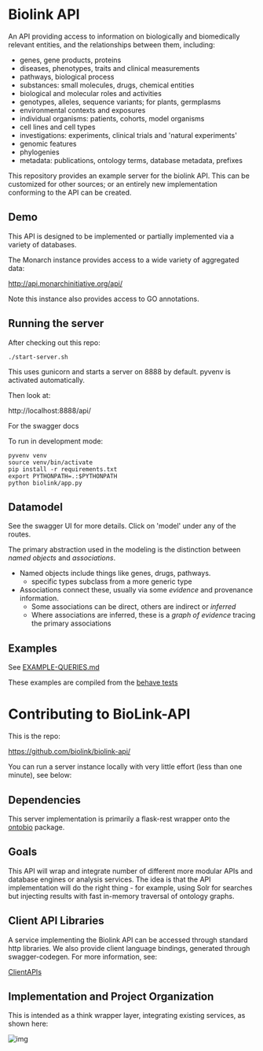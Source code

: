 # Biolink API

An API providing access to information on biologically and
biomedically relevant entities, and the relationships between them, including:

 * genes, gene products, proteins
 * diseases, phenotypes, traits and clinical measurements
 * pathways, biological process
 * substances: small molecules, drugs, chemical entities
 * biological and molecular roles and activities
 * genotypes, alleles, sequence variants; for plants, germplasms
 * environmental contexts and exposures
 * individual organisms: patients, cohorts, model organisms
 * cell lines and cell types
 * investigations: experiments, clinical trials and 'natural experiments'
 * genomic features
 * phylogenies
 * metadata: publications, ontology terms, database metadata, prefixes

This repository provides an example server for the biolink API. This
can be customized for other sources; or an entirely new implementation
conforming to the API can be created.

## Demo

This API is designed to be implemented or partially implemented via a
variety of databases.

The Monarch instance provides access to a wide variety of aggregated
data:

http://api.monarchinitiative.org/api/

Note this instance also provides access to GO annotations.

## Running the server

After checking out this repo:

```
./start-server.sh
```

This uses gunicorn and starts a server on 8888 by default. pyvenv is
activated automatically.

Then look at:

http://localhost:8888/api/

For the swagger docs

To run in development mode:

```
pyvenv venv
source venv/bin/activate
pip install -r requirements.txt
export PYTHONPATH=.:$PYTHONPATH
python biolink/app.py
```

## Datamodel

See the swagger UI for more details. Click on 'model' under any of the routes.

The primary abstraction used in the modeling is the distinction
between _named objects_ and _associations_.

 * Named objects include things like genes, drugs, pathways.
    * specific types subclass from a more generic type
 * Associations connect these, usually via some _evidence_ and provenance information.
    * Some associations can be direct, others are indirect or *inferred*
    * Where associations are inferred, these is a *graph of evidence* tracing the primary associations

## Examples

See [EXAMPLE-QUERIES.md](EXAMPLE-QUERIES.md)

These examples are compiled from the [behave tests](tests/)


# Contributing to BioLink-API

This is the repo:

https://github.com/biolink/biolink-api/

You can run a server instance locally with very little effort (less
than one minute), see below:

## Dependencies

This server implementation is primarily a flask-rest wrapper onto the
[ontobio](https://github.com/biolink/ontobio) package.

## Goals

This API will wrap and integrate number of different more modular APIs
and database engines or analysis services. The idea is that the API
implementation will do the right thing - for example, using Solr for
searches but injecting results with fast in-memory traversal of
ontology graphs.

## Client API Libraries

A service implementing the Biolink API can be accessed through
standard http libraries. We also provide client language bindings,
generated through swagger-codegen. For more information, see:

[ClientAPIs](/biolink/biolink-api/wiki/ClientAPIs)

## Implementation and Project Organization

This is intended as a think wrapper layer, integrating existing
services, as shown here:

![img](docs/biolink-integrator-arch.png)


